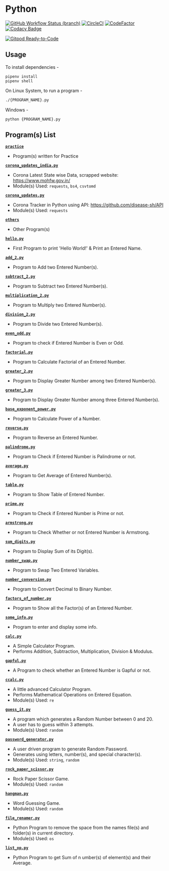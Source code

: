 # Python

[![GitHub Workflow Status (branch)](https://img.shields.io/github/workflow/status/crazyuploader/Python/Python/main?label=GitHub%20Actions%20Main%20Branch&logo=github-actions)](https://github.com/crazyuploader/Python/actions)
[![CircleCI](https://circleci.com/gh/crazyuploader/Python/tree/main.svg?style=svg)](https://circleci.com/gh/crazyuploader/Python/tree/main)
[![CodeFactor](https://www.codefactor.io/repository/github/crazyuploader/python/badge)](https://www.codefactor.io/repository/github/crazyuploader/python)
[![Codacy Badge](https://api.codacy.com/project/badge/Grade/5c873e8a1a16464faf7dbb5987ef8cef)](https://app.codacy.com/manual/jugalkishor839/Python?utm_source=github.com&utm_medium=referral&utm_content=crazyuploader/Python&utm_campaign=Badge_Grade_Dashboard)

[![Gitpod Ready-to-Code](https://img.shields.io/badge/Gitpod-Ready--to--Code-blue?logo=gitpod)](https://gitpod.io/#https://github.com/crazyuploader/Python)

## Usage

To install dependencies -

```shell
pipenv install
pipenv shell
```

On Linux System, to run a program -

```bash
./{PROGRAM_NAME}.py
```

Windows -

```
python {PROGRAM_NAME}.py
```

## Program(s) List

**[`practice`](practice)**

- Program(s) written for Practice

**[`corona_updates_india.py`](corona_updates_india.py)**

- Corona Latest State wise Data, scrapped website: https://www.mohfw.gov.in/
- Module(s) Used: `requests`, `bs4`, `csvtomd`

**[`corona_updates.py`](corona_updates.py)**

- Corona Tracker in Python using API: https://github.com/disease-sh/API
- Module(s) Used: `requests`

**[`others`](others)**

- Other Program(s)

**[`hello.py`](hello.py)**

- First Program to print 'Hello World!' & Print an Entered Name.

**[`add_2.py`](add_2.py)**

- Program to Add two Entered Number(s).

**[`subtract_2.py`](subtract_2.py)**

- Program to Subtract two Entered Number(s).

**[`multiplication_2.py`](multiplication_2.py)**

- Program to Multiply two Entered Number(s).

**[`division_2.py`](division_2.py)**

- Program to Divide two Entered Number(s).

**[`even_odd.py`](even_odd.py)**

- Program to check if Entered Number is Even or Odd.

**[`factorial.py`](factorial.py)**

- Program to Calculate Factorial of an Entered Number.

**[`greater_2.py`](greater_2.py)**

- Program to Display Greater Number among two Entered Number(s).

**[`greater_3.py`](greater_3.py)**

- Program to Display Greater Number among three Entered Number(s).

**[`base_exponent_power.py`](base_exponent_power.py)**

- Program to Calculate Power of a Number.

**[`reverse.py`](reverse.py)**

- Program to Reverse an Entered Number.

**[`palindrome.py`](palindrome.py)**

- Program to Check if Entered Number is Palindrome or not.

**[`average.py`](average.py)**

- Program to Get Average of Entered Number(s).

**[`table.py`](table.py)**

- Program to Show Table of Entered Number.

**[`prime.py`](prime.py)**

- Program to Check if Entered Number is Prime or not.

**[`armstrong.py`](armstrong.py)**

- Program to Check Whether or not Entered Number is Armstrong.

**[`sum_digits.py`](sum_digits.py)**

- Program to Display Sum of its Digit(s).

**[`number_swap.py`](number_swap.py)**

- Program to Swap Two Entered Variables.

**[`number_conversion.py`](number_conversion.py)**

- Program to Convert Decimal to Binary Number.

**[`factors_of_number.py`](factors_of_number.py)**

- Program to Show all the Factor(s) of an Entered Number.

**[`some_info.py`](some_info.py)**

- Program to enter and display some info.

**[`calc.py`](calc.py)**

- A Simple Calculator Program.
- Performs Addition, Subtraction, Multiplication, Division & Modulus.

**[`gapful.py`](gapful.py)**

- A Program to check whether an Entered Number is Gapful or not.

**[`ccalc.py`](ccalc.py)**

- A little advanced Calculator Program.
- Performs Mathematical Operations on Entered Equation.
- Module(s) Used: `re`

**[`guess_it.py`](guess_it.py)**

- A program which generates a Random Number between 0 and 20.
- A user has to guess within 3 attempts.
- Module(s) Used: `random`

**[`password_generator.py`](password_generator.py)**

- A user driven program to generate Random Password.
- Generates using letters, number(s), and special character(s).
- Module(s) Used: `string`, `random`

**[`rock_paper_scissor.py`](rock_paper_scissor.py)**

- Rock Paper Scissor Game.
- Module(s) Used: `random`

**[`hangman.py`](hangman.py)**

- Word Guessing Game.
- Module(s) Used: `random`

**[`file_renamer.py`](file_renamer.py)**

- Python Program to remove the space from the names file(s) and folder(s) in
  current directory.
- Module(s) Used: `os`

**[`list_op.py`](list_op.py)**

- Python Program to get Sum of n umber(s) of element(s) and their Average.
